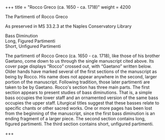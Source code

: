 +++
title = "Rocco Greco (ca. 1650 - ca. 1718)"
weight = 4200

The Partimenti of Rocco Greco

As preserved in MS 33.2.3 at the Naples Conservatory Library


Bass Diminution  	  
Long, Figured Partimenti  	  
Short, Unfigured Partimenti  	  

The partimenti of Rocco Greco (ca. 1650 - ca. 1718), like those of his brother Gaetano, come down to us through the single manuscript cited above. Its cover page displays “Rocco” crossed out, with “Gaetano” written below. Older hands have marked several of the first sections of the manuscript as being by Rocco. His name does not appear anywhere in the second, larger portion of the manuscript. Following tradition, those later partimenti are taken to be by Gaetano. Rocco's section has three main parts. The first section appears to present studies of bass diminutions. That is, a simple bass occupies the lower staff and an ornamented version of the same bass occupies the upper staff. Liturgical titles suggest that these basses relate to specific chants or other sacred works. One or more pages has been lost from the beginning of the manuscript, since the first bass diminution is an ending fragment of a larger piece. The second section contains long, figured partimenti. The third section contains short, unfigured partimenti.


+++
